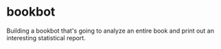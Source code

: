 # bookbot
Building a bookbot that's going to analyze an entire book and print out an interesting statistical report.
